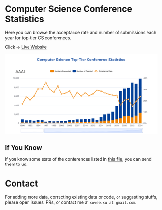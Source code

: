 # Computer Science Conference Statistics

Here you can browse the acceptance rate and number of submissions each year for top-tier CS conferences.

Click -> [Live Website](https://csconfstats.xoveexu.com/)

![](./img/csconfstats-intro.png)

## If You Know

If you know some stats of the conferences listed in [this file](./If-You-Know.md), you can send them to us. 

# Contact

For adding more data, correcting existing data or code, or suggesting stuffs, please open issues, PRs, or contact me at `xovee.xu at gmail.com`. 